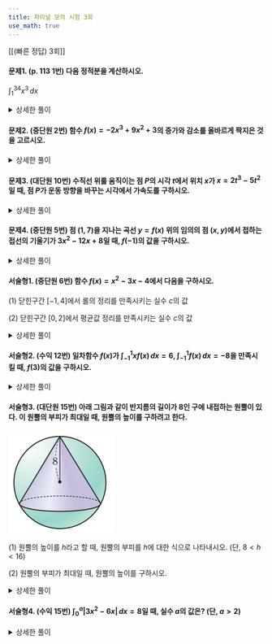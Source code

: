 ```yaml
---
title: 파이널 모의 시험 3회
use_math: true
---
```


[[(빠른 정답) 3회]]

#### 문제1. (p. 113 1번) 다음 정적분을 계산하시오.

$\displaystyle\int_1^34 x^3\,dx$

<details> 
  <summary>상세한 풀이</summary> 
   <p><img src="/assets/Pasted image 20231128143735.png"/></p>
 </details>

#### 문제2. (중단원 2번) 함수 $f(x)=-2x^3+9x^2+3$의 증가와 감소를 올바르게 짝지은 것을 고르시오.

<details> 
  <summary>상세한 풀이</summary> 
   <p><img src="/assets/Pasted image 20231127225821.png"/></p>
 </details>

#### 문제3. (대단원 10번) 수직선 위룰 움직이는 점 $P$의 시각 $t$에서 위치 $x$가 $x=2t^3-5t^2$일 때, 점 $P$가 운동 방향을 바꾸는 시각에서 가속도를 구하시오.

<details> 
  <summary>상세한 풀이</summary> 
   <p><img src="/assets/Pasted image 20231127225832.png"/></p>
 </details>


#### 문제4. (중단원 5번) 점 $(1, 7)$을 지나는 곡선 $y=f(x)$ 위의 임의의 점 $(x, y)$에서 접하는 접선의 기울기가 $3x^2-12x+8$일 때, $f(-1)$의 값을 구하시오.

<details> 
  <summary>상세한 풀이</summary> 
   <p><img src="/assets/Pasted image 20231127225844.png"/></p>
 </details>



#### 서술형1. (중단원 6번) 함수 $f(x)=x^2-3x-4$에서 다음을 구하시오.

(1) 닫힌구간 $[-1, 4]$에서 롤의 정리를 만족시키는 실수 $c$의 값

(2) 닫힌구간 $[0, 2]$에서 평균값 정리를 만족시키는 실수 $c$의 값

<details> 
  <summary>상세한 풀이</summary> 
   <p><img src="/assets/Pasted image 20231127225750.png"/></p>
 </details>



#### 서술형2. (수익 12번) 일차함수 $f(x)$가 $\displaystyle\int_{-1}^1 xf(x)\,dx=6$, $\displaystyle\int_{-1}^1 f(x)\,dx=-8$을 만족시킬 때, $f(3)$의 값을 구하시오.

<details> 
  <summary>상세한 풀이</summary> 
   <p><img src="/assets/Pasted image 20231128010552.png"/></p>
 </details>


#### 서술형3. (대단원 15번) 아래 그림과 같이 반지름의 길이가 $8$인 구에 내접하는 원뿔이 있다. 이 원뿔의 부피가 최대일 때, 원뿔의 높이를 구하려고 한다.

<img src="/assets/Pasted image 20231127221600.png"/>

(1) 원뿔의 높이를 $h$라고 할 때, 원뿔의 부피를 $h$에 대한 식으로 나타내시오. (단, $8<h<16$)

(2) 원뿔의 부피가 최대일 때, 원뿔의 높이를 구하시오. 

<details> 
  <summary>상세한 풀이</summary> 
   <p><img src="/assets/Pasted image 20231128010613.png"/></p>
 </details>


#### 서술형4. (수익 15번) $\displaystyle\int_0^a\lvert 3 x^2-6 x\rvert\,dx=8$일 때, 실수 $a$의 값은? (단, $a>2$)

<details> 
  <summary>상세한 풀이</summary> 
   <p><img src="/assets/Pasted image 20231128010712.png"/></p>
 </details>
